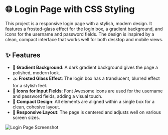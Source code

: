 # 🌐 Login Page with CSS Styling

This project is a responsive login page with a stylish, modern design. It features a frosted-glass effect for the login box, a gradient background, and icons for the username and password fields. The design is inspired by a clean, compact interface that works well for both desktop and mobile views.

## ✨ Features

- **🎨 Gradient Background**: A dark gradient background gives the page a polished, modern look.
- **🌫️ Frosted Glass Effect**: The login box has a translucent, blurred effect for a stylish feel.
- **🔑 Icons for Input Fields**: Font Awesome icons are used for the username and password fields, adding a visual touch.
- **📏 Compact Design**: All elements are aligned within a single box for a clean, cohesive layout.
- **📱 Responsive Layout**: The page is centered and adjusts well on various screen sizes.

![Login Page Screenshot](images/screenshot.png "Login Page")
